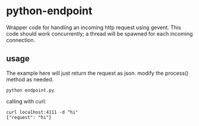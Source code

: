 # python-endpoint

Wrapper code for handling an incoming http request using gevent.
This code should work concurrently; a thread will be spawned for each incoming connection.

## usage
The example here will just return the request as json. modify the process() method as needed.
```
python endpoint.py
```
calling with curl:
```
curl localhost:4111 -d "hi"
{"request": "hi"}
```
